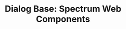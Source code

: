 ---
layout: examples.njk
title: 'Dialog Base: Spectrum Web Components'
displayName: Dialog Base
componentName: dialog-base
componentHeading: sp-dialog-base
tags:
- component-examples
---